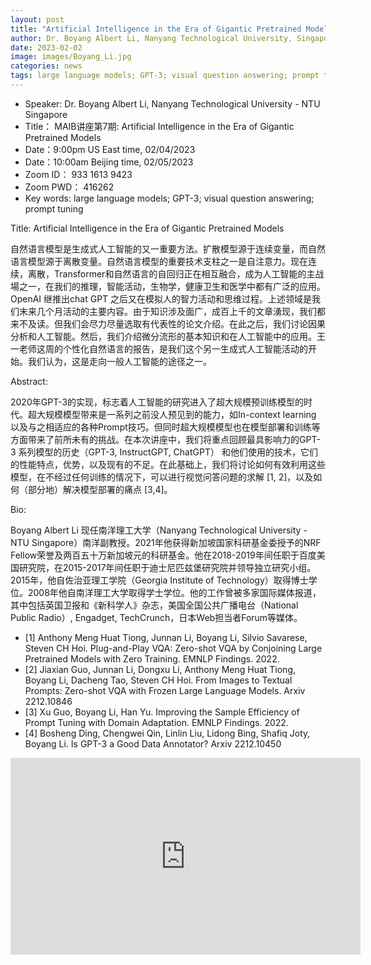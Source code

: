 ```yaml
---
layout: post
title: "Artificial Intelligence in the Era of Gigantic Pretrained Models"
author: Dr. Boyang Albert Li, Nanyang Technological University, Singapore
date: 2023-02-02
image: images/Boyang_Li.jpg
categories: news
tags: large language models; GPT-3; visual question answering; prompt tuning
---
```


- Speaker: Dr. Boyang Albert Li, Nanyang Technological University - NTU Singapore
- Title： MAIB讲座第7期: Artificial Intelligence in the Era of Gigantic Pretrained Models
- Date：9:00pm US East time, 02/04/2023
- Date：10:00am Beijing time, 02/05/2023
- Zoom  ID： 933 1613 9423
- Zoom PWD： 416262
- Key words: large language models; GPT-3; visual question answering; prompt tuning

Title: Artificial Intelligence in the Era of Gigantic Pretrained Models

自然语言模型是生成式人工智能的又一重要方法。扩散模型源于连续变量，而自然语言模型源于离散变量。自然语言模型的重要技术支柱之一是自注意力。现在连续，离散，Transformer和自然语言的自回归正在相互融合，成为人工智能的主战場之一，在我们的推理，智能活动，生物学，健康卫生和医学中都有广泛的应用。OpenAI 继推出chat GPT 之后又在模拟人的智力活动和思维过程。上述领域是我们末来几个月活动的主要内容。由于知识涉及面广，成百上千的文章湧现，我们都来不及读。但我们会尽力尽量选取有代表性的论文介绍。在此之后，我们讨论因果分析和人工智能。然后，我们介绍微分流形的基本知识和在人工智能中的应用。王一老师这周的个性化自然语言的报告，是我们这个另一生成式人工智能活动的开始。我们认为，这是走向一般人工智能的途径之一。

Abstract:

2020年GPT-3的实现，标志着人工智能的研究进入了超大规模预训练模型的时代。超大规模模型带来是一系列之前没人预见到的能力，如In-context learning 以及与之相适应的各种Prompt技巧。但同时超大规模模型也在模型部署和训练等方面带来了前所未有的挑战。在本次讲座中，我们将重点回顾最具影响力的GPT-3 系列模型的历史（GPT-3, InstructGPT, ChatGPT） 和他们使用的技术，它们的性能特点，优势，以及现有的不足。在此基础上，我们将讨论如何有效利用这些模型，在不经过任何训练的情况下，可以进行视觉问答问题的求解 [1, 2]，以及如何（部分地）解决模型部署的痛点 [3,4]。

Bio:

Boyang Albert Li 现任南洋理工大学（Nanyang Technological University - NTU Singapore）南洋副教授。2021年他获得新加坡国家科研基金委授予的NRF Fellow荣誉及两百五十万新加坡元的科研基金。他在2018-2019年间任职于百度美国研究院，在2015-2017年间任职于迪士尼匹兹堡研究院并领导独立研究小组。2015年，他自佐治亚理工学院（Georgia Institute of Technology）取得博士学位。2008年他自南洋理工大学取得学士学位。他的工作曾被多家国际媒体报道，其中包括英国卫报和《新科学人》杂志，美国全国公共广播电台（National Public Radio）, Engadget, TechCrunch，日本Web担当者Forum等媒体。

* [1] Anthony Meng Huat Tiong, Junnan Li, Boyang Li, Silvio Savarese, Steven CH Hoi. Plug-and-Play VQA: Zero-shot VQA by Conjoining Large Pretrained Models with Zero Training. EMNLP Findings. 2022.
* [2] Jiaxian Guo, Junnan Li, Dongxu Li, Anthony Meng Huat Tiong, Boyang Li, Dacheng Tao, Steven CH Hoi. From Images to Textual Prompts: Zero-shot VQA with Frozen Large Language Models. Arxiv 2212.10846
* [3] Xu Guo, Boyang Li, Han Yu. Improving the Sample Efficiency of Prompt Tuning with Domain Adaptation. EMNLP Findings. 2022.
* [4] Bosheng Ding, Chengwei Qin, Linlin Liu, Lidong Bing, Shafiq Joty, Boyang Li. Is GPT-3 a Good Data Annotator? Arxiv 2212.10450

<p align="center">
<iframe width="560" height="315" src="https://www.youtube.com/embed/a5dvYUjyj4E" title="YouTube video player" frameborder="0" allow="accelerometer; autoplay; clipboard-write; encrypted-media; gyroscope; picture-in-picture" allowfullscreen></iframe>
</p>

